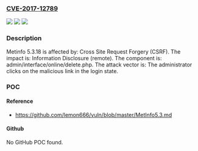 ### [CVE-2017-12789](https://cve.mitre.org/cgi-bin/cvename.cgi?name=CVE-2017-12789)
![](https://img.shields.io/static/v1?label=Product&message=n%2Fa&color=blue)
![](https://img.shields.io/static/v1?label=Version&message=n%2Fa&color=blue)
![](https://img.shields.io/static/v1?label=Vulnerability&message=n%2Fa&color=brighgreen)

### Description

Metinfo 5.3.18 is affected by: Cross Site Request Forgery (CSRF). The impact is: Information Disclosure (remote). The component is: admin/interface/online/delete.php. The attack vector is: The administrator clicks on the malicious link in the login state.

### POC

#### Reference
- https://github.com/lemon666/vuln/blob/master/MetInfo5.3.md

#### Github
No GitHub POC found.

